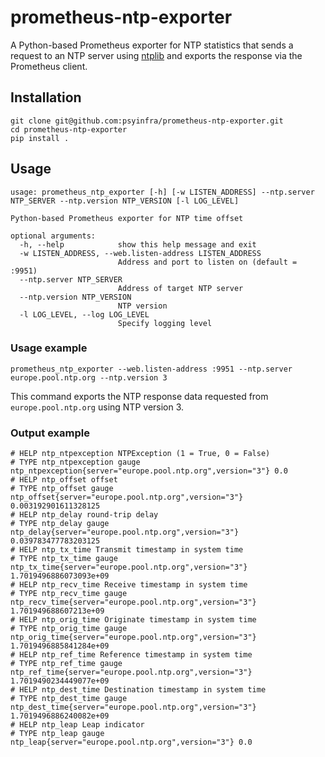 # prometheus-ntp-exporter
A Python-based Prometheus exporter for NTP statistics that sends a request to 
an NTP server using [ntplib](https://github.com/cf-natali/ntplib) and exports 
the response via the Prometheus client.

## Installation
```commandline
git clone git@github.com:psyinfra/prometheus-ntp-exporter.git
cd prometheus-ntp-exporter
pip install .
```

## Usage

    usage: prometheus_ntp_exporter [-h] [-w LISTEN_ADDRESS] --ntp.server NTP_SERVER --ntp.version NTP_VERSION [-l LOG_LEVEL]
    
    Python-based Prometheus exporter for NTP time offset
    
    optional arguments:
      -h, --help            show this help message and exit
      -w LISTEN_ADDRESS, --web.listen-address LISTEN_ADDRESS
                            Address and port to listen on (default = :9951)
      --ntp.server NTP_SERVER
                            Address of target NTP server
      --ntp.version NTP_VERSION
                            NTP version
      -l LOG_LEVEL, --log LOG_LEVEL
                            Specify logging level

### Usage example
```commandline
prometheus_ntp_exporter --web.listen-address :9951 --ntp.server europe.pool.ntp.org --ntp.version 3
```

This command exports the NTP response data requested from `europe.pool.ntp.org` using NTP version 3.

### Output example
```text
# HELP ntp_ntpexception NTPException (1 = True, 0 = False)
# TYPE ntp_ntpexception gauge
ntp_ntpexception{server="europe.pool.ntp.org",version="3"} 0.0
# HELP ntp_offset offset
# TYPE ntp_offset gauge
ntp_offset{server="europe.pool.ntp.org",version="3"} 0.003192901611328125
# HELP ntp_delay round-trip delay
# TYPE ntp_delay gauge
ntp_delay{server="europe.pool.ntp.org",version="3"} 0.039783477783203125
# HELP ntp_tx_time Transmit timestamp in system time
# TYPE ntp_tx_time gauge
ntp_tx_time{server="europe.pool.ntp.org",version="3"} 1.7019496886073093e+09
# HELP ntp_recv_time Receive timestamp in system time
# TYPE ntp_recv_time gauge
ntp_recv_time{server="europe.pool.ntp.org",version="3"} 1.701949688607213e+09
# HELP ntp_orig_time Originate timestamp in system time
# TYPE ntp_orig_time gauge
ntp_orig_time{server="europe.pool.ntp.org",version="3"} 1.7019496885841284e+09
# HELP ntp_ref_time Reference timestamp in system time
# TYPE ntp_ref_time gauge
ntp_ref_time{server="europe.pool.ntp.org",version="3"} 1.7019490234449077e+09
# HELP ntp_dest_time Destination timestamp in system time
# TYPE ntp_dest_time gauge
ntp_dest_time{server="europe.pool.ntp.org",version="3"} 1.7019496886240082e+09
# HELP ntp_leap Leap indicator
# TYPE ntp_leap gauge
ntp_leap{server="europe.pool.ntp.org",version="3"} 0.0
```